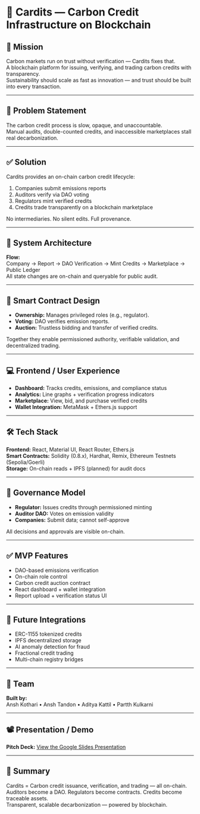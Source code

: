 # 🌿 Cardits — Carbon Credit Infrastructure on Blockchain

## 🚀 Mission
Carbon markets run on trust without verification — Cardits fixes that.  
A blockchain platform for issuing, verifying, and trading carbon credits with transparency.  
Sustainability should scale as fast as innovation — and trust should be built into every transaction.

---

## 🎯 Problem Statement
The carbon credit process is slow, opaque, and unaccountable.  
Manual audits, double-counted credits, and inaccessible marketplaces stall real decarbonization.

---

## ✅ Solution
Cardits provides an on-chain carbon credit lifecycle:  
1. Companies submit emissions reports  
2. Auditors verify via DAO voting  
3. Regulators mint verified credits  
4. Credits trade transparently on a blockchain marketplace  

No intermediaries. No silent edits. Full provenance.

---

## 🧠 System Architecture
**Flow:**  
Company → Report → DAO Verification → Mint Credits → Marketplace → Public Ledger  
All state changes are on-chain and queryable for public audit.

---

## 🧩 Smart Contract Design
- **Ownership:** Manages privileged roles (e.g., regulator).  
- **Voting:** DAO verifies emission reports.  
- **Auction:** Trustless bidding and transfer of verified credits.  

Together they enable permissioned authority, verifiable validation, and decentralized trading.

---

## 💻 Frontend / User Experience
- **Dashboard:** Tracks credits, emissions, and compliance status  
- **Analytics:** Line graphs + verification progress indicators  
- **Marketplace:** View, bid, and purchase verified credits  
- **Wallet Integration:** MetaMask + Ethers.js support  

---

## 🛠 Tech Stack
**Frontend:** React, Material UI, React Router, Ethers.js  
**Smart Contracts:** Solidity (0.8.x), Hardhat, Remix, Ethereum Testnets (Sepolia/Goerli)  
**Storage:** On-chain reads + IPFS (planned) for audit docs  

---

## 🔐 Governance Model
- **Regulator:** Issues credits through permissioned minting  
- **Auditor DAO:** Votes on emission validity  
- **Companies:** Submit data; cannot self-approve  

All decisions and approvals are visible on-chain.

---

## ✅ MVP Features
- DAO-based emissions verification  
- On-chain role control  
- Carbon credit auction contract  
- React dashboard + wallet integration  
- Report upload + verification status UI  

---

## 🔭 Future Integrations
- ERC-1155 tokenized credits  
- IPFS decentralized storage  
- AI anomaly detection for fraud  
- Fractional credit trading  
- Multi-chain registry bridges  

---

## 🤝 Team
**Built by:**  
Ansh Kothari • Ansh Tandon • Aditya Kattil • Partth Kulkarni  

---

## 📽 Presentation / Demo
**Pitch Deck:** [View the Google Slides Presentation](https://docs.google.com/presentation/d/1VTOBbh-rzx3xWxiVdeyhGtzoNUoMfpTAC8YXsrAszqE/edit?slide=id.g2e615814cae_0_57#slide=id.g2e615814cae_0_57)  

---

## 📎 Summary
Cardits = Carbon credit issuance, verification, and trading — all on-chain.  
Auditors become a DAO. Regulators become contracts. Credits become traceable assets.  
Transparent, scalable decarbonization — powered by blockchain.
